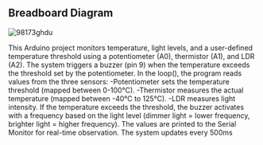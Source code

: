 ## Breadboard Diagram
![98173ghdu](https://github.com/user-attachments/assets/c7b9ef93-c15f-410e-b077-3d9df48f7108)

This Arduino project monitors temperature, light levels, and a user-defined temperature threshold using a potentiometer (A0), thermistor (A1), and LDR (A2). The system triggers a buzzer (pin 9) when the temperature exceeds the threshold set by the potentiometer. In the loop(), the program reads values from the three sensors:
-Potentiometer sets the temperature threshold (mapped between 0-100°C).
-Thermistor measures the actual temperature (mapped between -40°C to 125°C).
-LDR measures light intensity.
If the temperature exceeds the threshold, the buzzer activates with a frequency based on the light level (dimmer light = lower frequency, brighter light = higher frequency). The values are printed to the Serial Monitor for real-time observation. The system updates every 500ms
